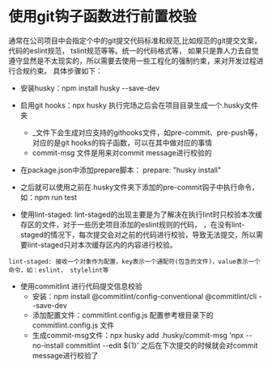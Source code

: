 # 使用git钩子函数进行前置校验
通常在公司项目中会指定个中的git提交代码标准和规范,比如规范的git提交文案，代码的eslint规范，
tslint规范等等。统一的代码格式等，
如果只是靠人力去自觉遵守显然是不太现实的，所以需要去使用一些工程化的强制约束，来对开发过程进行合规约束。
具体步骤如下：

- 安装husky：npm install husky --save-dev

- 启用git hooks：npx husky 执行完场之后会在项目目录生成一个.husky文件夹
  * _文件下会生成对应支持的githooks文件，如pre-commit、pre-push等，对应的是git hooks的钩子函数，可以在其中做对应的事情
  * commit-msg 文件是用来对commit message进行校验的

- 在package.json中添加prepare脚本： prepare: "husky install"
- 之后就可以使用之前在.husky文件夹下添加的pre-commit钩子中执行命令，如：npm run test

- 使用lint-staged: lint-staged的出现主要是为了解决在执行lint时只校验本次缓存区的文件，对于一些历史项目添加的eslint规则的代码，
，在没有lint-staged的情况下，每次提交会对之前的代码进行校验，导致无法提交，所以需要lint-staged只对本次缓存区内的内容进行校验。
```
lint-staged: 接收一个对象作为配置，key表示一个通配符(包含的文件)，value表示一个命令，如：eslint， stylelint等
```

- 使用commitlint 进行代码提交信息校验
  * 安装：npm install @commitlint/config-conventional @commitlint/cli --save-dev
  * 添加配置文件：commitlint.config.js 配置参考根目录下的commitlint.config.js 文件
  * 生成commit-msg文件：npx husky add .husky/commit-msg 'npx --no-install commitlint --edit ${1}'
之后在下次提交的时候就会对commit message进行校验了
